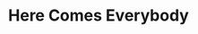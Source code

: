 ---
ee_id_show: '199'
title: Here Comes Everybody
url: here-comes-everybody
live_url:
year: '2010'
venue: Hamburger Bahnhof
state_country: Berlin
type:
dates:
wwwnews:
wwweblast:
pitch: "​Show that wz centered around music / composition."
ps:
credits:
download:
layout: shows
---
